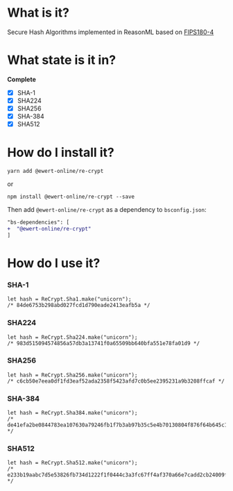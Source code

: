 # What is it?

Secure Hash Algorithms implemented in ReasonML based on
[FIPS180-4](https://nvlpubs.nist.gov/nistpubs/FIPS/NIST.FIPS.180-4.pdf)

# What state is it in?

**Complete**

- [x] SHA-1
- [x] SHA224
- [x] SHA256
- [x] SHA-384
- [x] SHA512

# How do I install it?

```
yarn add @ewert-online/re-crypt
```

or

```
npm install @ewert-online/re-crypt --save
```

Then add `@ewert-online/re-crypt` as a dependency to `bsconfig.json`:

```diff
"bs-dependencies": [
+  "@ewert-online/re-crypt"
]
```

# How do I use it?

### SHA-1

```reason
let hash = ReCrypt.Sha1.make("unicorn");
/* 84de6753b298abd027fcd1d790eade2413eafb5a */
```

### SHA224

```reason
let hash = ReCrypt.Sha224.make("unicorn");
/* 983d515094574856a57db3a13741f0a65509bb640bfa551e78fa01d9 */
```

### SHA256

```reason
let hash = ReCrypt.Sha256.make("unicorn");
/* c6cb50e7eea0df1fd3eaf52ada2358f5423afd7c0b5ee2395231a9b3208ffcaf */
```

### SHA-384

```reason
let hash = ReCrypt.Sha384.make("unicorn");
/* de41efa2be0844783ea107630a79246fb1f7b3ab97b35c5e4b70130804f876f64b645c1064a775507a7ac3be457539f2 */
```

### SHA512

```reason
let hash = ReCrypt.Sha512.make("unicorn");
/* e233b19aabc7d5e53826fb734d1222f1f0444c3a3fc67ff4af370a66e7cadd2cb24009f1bc86f0bed12ca5fcb226145ad10fc5f650f6ef0959f8aadc5a594b27 */
```
